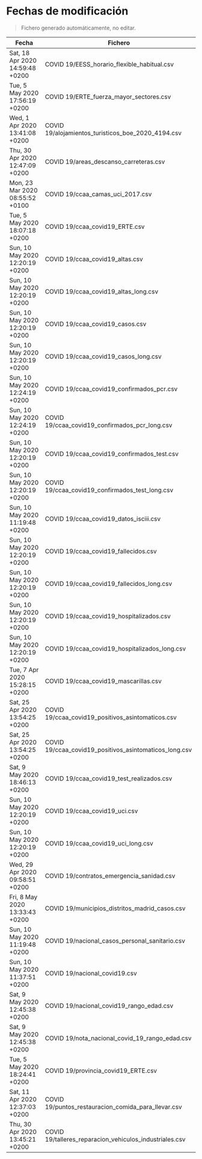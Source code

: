 # Fechas de modificación

> Fichero generado automáticamente, no editar.

| Fecha                           | Fichero                  |
|---------------------------------|--------------------------|
| Sat, 18 Apr 2020 14:59:48 +0200  | COVID 19/EESS_horario_flexible_habitual.csv |
| Tue, 5 May 2020 17:56:19 +0200  | COVID 19/ERTE_fuerza_mayor_sectores.csv |
| Wed, 1 Apr 2020 13:41:08 +0200  | COVID 19/alojamientos_turisticos_boe_2020_4194.csv |
| Thu, 30 Apr 2020 12:47:09 +0200  | COVID 19/areas_descanso_carreteras.csv |
| Mon, 23 Mar 2020 08:55:52 +0100  | COVID 19/ccaa_camas_uci_2017.csv |
| Tue, 5 May 2020 18:07:18 +0200  | COVID 19/ccaa_covid19_ERTE.csv |
| Sun, 10 May 2020 12:20:19 +0200  | COVID 19/ccaa_covid19_altas.csv |
| Sun, 10 May 2020 12:20:19 +0200  | COVID 19/ccaa_covid19_altas_long.csv |
| Sun, 10 May 2020 12:20:19 +0200  | COVID 19/ccaa_covid19_casos.csv |
| Sun, 10 May 2020 12:20:19 +0200  | COVID 19/ccaa_covid19_casos_long.csv |
| Sun, 10 May 2020 12:24:19 +0200  | COVID 19/ccaa_covid19_confirmados_pcr.csv |
| Sun, 10 May 2020 12:24:19 +0200  | COVID 19/ccaa_covid19_confirmados_pcr_long.csv |
| Sun, 10 May 2020 12:20:19 +0200  | COVID 19/ccaa_covid19_confirmados_test.csv |
| Sun, 10 May 2020 12:20:19 +0200  | COVID 19/ccaa_covid19_confirmados_test_long.csv |
| Sun, 10 May 2020 11:19:48 +0200  | COVID 19/ccaa_covid19_datos_isciii.csv |
| Sun, 10 May 2020 12:20:19 +0200  | COVID 19/ccaa_covid19_fallecidos.csv |
| Sun, 10 May 2020 12:20:19 +0200  | COVID 19/ccaa_covid19_fallecidos_long.csv |
| Sun, 10 May 2020 12:20:19 +0200  | COVID 19/ccaa_covid19_hospitalizados.csv |
| Sun, 10 May 2020 12:20:19 +0200  | COVID 19/ccaa_covid19_hospitalizados_long.csv |
| Tue, 7 Apr 2020 15:28:15 +0200  | COVID 19/ccaa_covid19_mascarillas.csv |
| Sat, 25 Apr 2020 13:54:25 +0200  | COVID 19/ccaa_covid19_positivos_asintomaticos.csv |
| Sat, 25 Apr 2020 13:54:25 +0200  | COVID 19/ccaa_covid19_positivos_asintomaticos_long.csv |
| Sat, 9 May 2020 18:46:13 +0200  | COVID 19/ccaa_covid19_test_realizados.csv |
| Sun, 10 May 2020 12:20:19 +0200  | COVID 19/ccaa_covid19_uci.csv |
| Sun, 10 May 2020 12:20:19 +0200  | COVID 19/ccaa_covid19_uci_long.csv |
| Wed, 29 Apr 2020 09:58:51 +0200  | COVID 19/contratos_emergencia_sanidad.csv |
| Fri, 8 May 2020 13:33:43 +0200  | COVID 19/municipios_distritos_madrid_casos.csv |
| Sun, 10 May 2020 11:19:48 +0200  | COVID 19/nacional_casos_personal_sanitario.csv |
| Sun, 10 May 2020 11:37:51 +0200  | COVID 19/nacional_covid19.csv |
| Sat, 9 May 2020 12:45:38 +0200  | COVID 19/nacional_covid19_rango_edad.csv |
| Sat, 9 May 2020 12:45:38 +0200  | COVID 19/nota_nacional_covid_19_rango_edad.csv |
| Tue, 5 May 2020 18:24:41 +0200  | COVID 19/provincia_covid19_ERTE.csv |
| Sat, 11 Apr 2020 12:37:03 +0200  | COVID 19/puntos_restauracion_comida_para_llevar.csv |
| Thu, 30 Apr 2020 13:45:21 +0200  | COVID 19/talleres_reparacion_vehiculos_industriales.csv |
